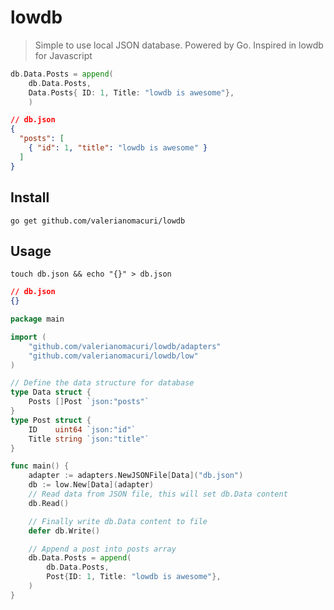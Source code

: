 # lowdb

> Simple to use local JSON database. Powered by Go. Inspired in lowdb for
> Javascript

```go
db.Data.Posts = append(
	db.Data.Posts, 
	Data.Posts{ ID: 1, Title: "lowdb is awesome"},
	)
```

```json
// db.json
{
  "posts": [
    { "id": 1, "title": "lowdb is awesome" }
  ]
}
```

## Install

```console
go get github.com/valerianomacuri/lowdb
```

## Usage

```console
touch db.json && echo "{}" > db.json
```

```json
// db.json
{}
```

```go
package main

import (
	"github.com/valerianomacuri/lowdb/adapters"
	"github.com/valerianomacuri/lowdb/low"
)

// Define the data structure for database
type Data struct {
	Posts []Post `json:"posts"`
}
type Post struct {
	ID    uint64 `json:"id"`
	Title string `json:"title"`
}

func main() {
	adapter := adapters.NewJSONFile[Data]("db.json")
	db := low.New[Data](adapter)
	// Read data from JSON file, this will set db.Data content
	db.Read()

	// Finally write db.Data content to file
	defer db.Write()

	// Append a post into posts array
	db.Data.Posts = append(
		db.Data.Posts,
		Post{ID: 1, Title: "lowdb is awesome"},
	)
}
```
